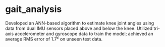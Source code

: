 # gait_analysis
Developed an ANN-based algorithm to estimate knee joint angles using data from dual IMU sensors placed above and below the knee.  Utilized tri-axis accelerometer and gyroscope data to train the model; achieved an average RMS error of 1.7° on unseen test data.
